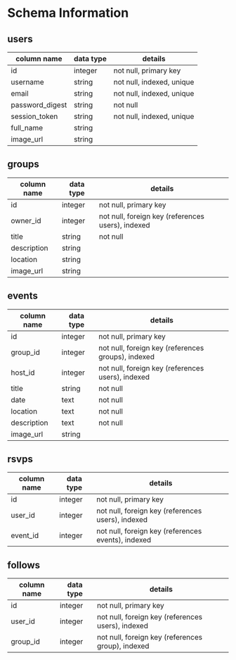 # Schema Information

## users
column name     | data type | details
----------------|-----------|-----------------------
id              | integer   | not null, primary key
username        | string    | not null, indexed, unique
email           | string    | not null, indexed, unique
password_digest | string    | not null
session_token   | string    | not null, indexed, unique
full_name       | string    |
image_url       | string    |

## groups
column name | data type | details
------------|-----------|-----------------------
id          | integer   | not null, primary key
owner_id    | integer   | not null, foreign key (references users), indexed
title       | string    | not null
description | string    |
location    | string    |
image_url   | string    |

## events
column name | data type | details
------------|-----------|-----------------------
id          | integer   | not null, primary key
group_id    | integer   | not null, foreign key (references groups), indexed
host_id     | integer   | not null, foreign key (references users), indexed
title       | string    | not null
date        | text      | not null
location    | text      | not null
description | text      | not null
image_url   | string    |

## rsvps
column name | data type | details
------------|-----------|-----------------------
id          | integer   | not null, primary key
user_id     | integer   | not null, foreign key (references users), indexed
event_id    | integer   | not null, foreign key (references events), indexed

## follows
column name | data type | details
------------|-----------|-----------------------
id          | integer   | not null, primary key
user_id     | integer   | not null, foreign key (references users), indexed
group_id    | integer   | not null, foreign key (references group), indexed
